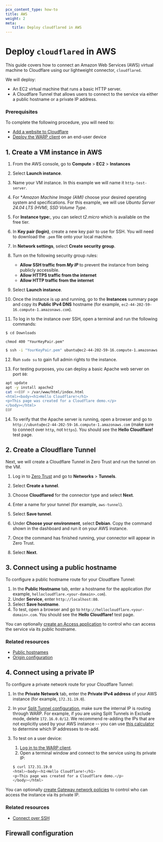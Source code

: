 ```yaml
---
pcx_content_type: how-to
title: AWS
weight: 2
meta:
   title: Deploy cloudflared in AWS
---
```


# Deploy `cloudflared` in AWS

This guide covers how to connect an Amazon Web Services (AWS) virtual machine to Cloudflare using our lightweight connector, `cloudflared`.

We will deploy:

- An EC2 virtual machine that runs a basic HTTP server.
- A Cloudflare Tunnel that allows users to connect to the service via either a public hostname or a private IP address.

### Prerequisites

To complete the following procedure, you will need to:

- [Add a website to Cloudflare](/fundamentals/setup/manage-domains/add-site/)
- [Deploy the WARP client](/cloudflare-one/connections/connect-devices/warp/deployment/manual-deployment/) on an end-user device

## 1. Create a VM instance in AWS

1. From the AWS console, go to **Compute** > **EC2** > **Instances**

2. Select **Launch instance**.

3. Name your VM instance. In this example we will name it `http-test-server`.

4. For **Amazon Machine Image (AMI)* choose your desired operating system and specifications. For this example, we will use _Ubuntu Server 24.04 LTS (HVM), SSD Volume Type_.

5. For **Instance type:**, you can select _t2.micro_ which is available on the free tier.

6. In **Key pair (login)**, create a new key pair to use for SSH. You will need to download the `.pem` file onto your local machine.

7. In **Network settings**, select **Create security group**.

8. Turn on the following security group rules:
    - **Allow SSH traffic from _My IP_** to prevent the instance from being publicly accessible.
    - **Allow HTTPS traffic from the internet**
    - **Allow HTTP traffic from the internet**

9. Select **Launch instance**.

10. Once the instance is up and running, go to the **Instances** summary page and copy its **Public IPv4 DNS** hostname (for example, `ec2-44-202-59-16.compute-1.amazonaws.com`).

11. To log in to the instance over SSH, open a terminal and run the following commands:

  ```sh
  $ cd Downloads
  ```

  ```
  chmod 400 "YourKeyPair.pem"
  ```

  ```sh
  $ ssh -i "YourKeyPair.pem" ubuntu@ec2-44-202-59-16.compute-1.amazonaws.com
  ```

12. Run `sudo su` to gain full admin rights to the instance.

13. For testing purposes, you can deploy a basic Apache web server on port `80`:

  ```bash
  apt update
  apt -y install apache2
  cat <<EOF > /var/www/html/index.html
  <html><body><h1>Hello Cloudflare!</h1>
  <p>This page was created for a Cloudflare demo.</p>
  </body></html>
  EOF
  ```

14. To verify that the Apache server is running, open a browser and go to `http://ubuntu@ec2-44-202-59-16.compute-1.amazonaws.com` (make sure to connect over `http`, not `https`). You should see the **Hello Cloudflare!** test page.

## 2. Create a Cloudflare Tunnel

Next, we will create a Cloudflare Tunnel in Zero Trust and run the tunnel on the VM.

1. Log in to [Zero Trust](https://one.dash.cloudflare.com) and go to **Networks** > **Tunnels**.

2. Select **Create a tunnel**.

3. Choose **Cloudflared** for the connector type and select **Next**.

4. Enter a name for your tunnel (for example, `aws-tunnel`).

5. Select **Save tunnel**.

6. Under **Choose your environment**, select **Debian**. Copy the command shown in the dashboard and run it on your AWS instance.

7. Once the command has finished running, your connector will appear in Zero Trust.

8. Select **Next**.

## 3. Connect using a public hostname

To configure a public hostname route for your Cloudflare Tunnel:

1. In the **Public Hostname** tab, enter a hostname for the application (for example, `hellocloudflare.<your-domain>.com`).
2. Under **Service**, enter `http://localhost:80`.
3. Select **Save hostname**.
4. To test, open a browser and go to `http://hellocloudflare.<your-domain>.com`. You should see the **Hello Cloudflare!** test page.

You can optionally [create an Access application](/cloudflare-one/applications/configure-apps/self-hosted-apps/) to control who can access the service via its public hostname.

### Related resources

- [Public hostnames](/cloudflare-one/connections/connect-networks/routing-to-tunnel/)
- [Origin configuration](/cloudflare-one/connections/connect-networks/configure-tunnels/origin-configuration/)

## 4. Connect using a private IP

To configure a private network route for your Cloudflare Tunnel:

1. In the **Private Network** tab, enter the **Private IPv4 address** of your AWS instance (for example, `172.31.19.0`).
2. In your [Split Tunnel configuration](/cloudflare-one/connections/connect-devices/warp/configure-warp/route-traffic/split-tunnels/#add-a-route), make sure the internal IP is routing through WARP. For example, if you are using Split Tunnels in Exclude mode, delete `172.16.0.0/12`.  We recommend re-adding the IPs that are not explicitly used by your AWS instance -- you can use [this calculator](https://www.procustodibus.com/blog/2021/03/wireguard-allowedips-calculator/) to determine which IP addresses to re-add.
3. To test on a user device:
    1. [Log in to the WARP client](/cloudflare-one/connections/connect-devices/warp/deployment/manual-deployment/).
    2. Open a terminal window and connect to the service using its private IP:

      ```sh
      $ curl 172.31.19.0
      <html><body><h1>Hello Cloudflare!</h1>
      <p>This page was created for a Cloudflare demo.</p>
      </body></html>
      ```

You can optionally [create Gateway network policies](/cloudflare-one/connections/connect-networks/private-net/cloudflared/#4-recommended-filter-network-traffic-with-gateway) to control who can access the instance via its private IP.

### Related resources

- [Connect over SSH](/cloudflare-one/connections/connect-networks/use-cases/ssh/)

## Firewall configuration
